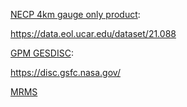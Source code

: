 [NECP 4km gauge only product](https://data.eol.ucar.edu/dataset/21.088):

https://data.eol.ucar.edu/dataset/21.088

[GPM GESDISC](https://disc.gsfc.nasa.gov/):

https://disc.gsfc.nasa.gov/

[MRMS](https://mrms.ncep.noaa.gov/data/)
